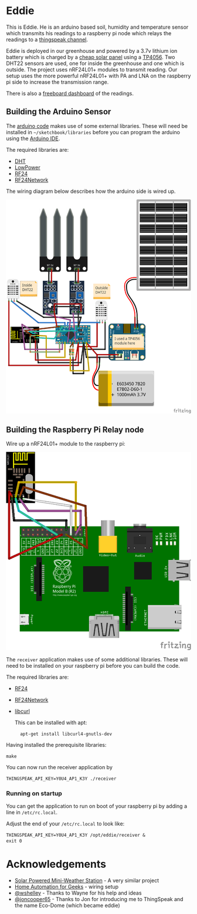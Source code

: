 # Eddie

This is Eddie. He is an arduino based soil, humidity and temperature sensor 
which transmits his readings to a raspberry pi node which relays the readings
to a [thingspeak channel](https://thingspeak.com/channels/92463).

Eddie is deployed in our greenhouse and powered by a 3.7v lithium ion battery
which is charged by a [cheap solar panel](http://www.amazon.co.uk/gp/product/B00EU6XZLQ)
using a [TP4056](http://www.amazon.co.uk/Cars-XCSOURCE%C2%AE-Lithium-Battery-Charging-TE106/dp/B00SR4FH4A).
Two DHT22 sensors are used, one for inside the greenhouse and one which is outside. The
project uses nRF24L01+ modules to transmit reading. Our setup uses the more powerful
nRF24L01+ with PA and LNA on the raspberry pi side to increase the transmission range.

There is also a [freeboard dashboard](http://freeboard.io/board/vIWE1d) of the readings.

## Building the Arduino Sensor

The [arduino code](sensor.ino) makes use of some external libraries. These will 
need be installed in `~/sketchbook/libraries` before you can program the arduino
using the [Arduino IDE](https://www.arduino.cc/en/Main/Software).

The required libraries are:

- [DHT](https://github.com/adafruit/DHT-sensor-library)
- [LowPower](https://github.com/rocketscream/Low-Power/)
- [RF24](https://github.com/TMRh20/RF24.git)
- [RF24Network](https://github.com/TMRh20/RF24Network.git)

The wiring diagram below describes how the arduino side is wired up.

![Arduino Wiring](fritzing/arduino_bb.png)

## Building the Raspberry Pi Relay node

Wire up a nRF24L01+ module to the raspberry pi:

![Raspberry Pi Wiring](fritzing/raspberrypi_bb.png)

The `receiver` application makes use of some additional libraries. These will 
need to be installed on your raspberry pi before you can build the code.

The required libraries are:

- [RF24](https://github.com/TMRh20/RF24.git)
- [RF24Network](https://github.com/TMRh20/RF24Network.git)
- [libcurl](https://curl.haxx.se/libcurl/)

  This can be installed with apt:

        apt-get install libcurl4-gnutls-dev

Having installed the prerequisite libraries:

    make

You can now run the receiver application by

    THINGSPEAK_API_KEY=Y0U4_AP1_K3Y ./receiver

### Running on startup

You can get the application to run on boot of your raspberry pi by adding a line in `/etc/rc.local`.

Adjust the end of your `/etc/rc.local` to look like:

    THINGSPEAK_API_KEY=Y0U4_AP1_K3Y /opt/eddie/receiver &
    exit 0

# Acknowledgements

- [Solar Powered Mini-Weather Station](http://forum.mysensors.org/topic/841/solar-powered-mini-weather-station) - A very similar project
- [Home Automation for Geeks](http://homeautomationforgeeks.com/rf24software.shtml) - wiring setup
- [@wshelley](https://github.com/wshelley) - Thanks to Wayne for his help and ideas
- [@joncooper65](https://github.com/joncooper65) - Thanks to Jon for introducing me to ThingSpeak and the name Eco-Dome (which became eddie)
